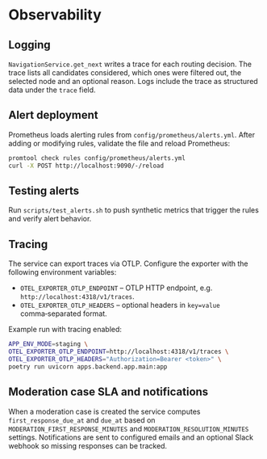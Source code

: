 # Observability

## Logging

`NavigationService.get_next` writes a trace for each routing decision. The trace lists
all candidates considered, which ones were filtered out, the selected node and an
optional reason. Logs include the trace as structured data under the `trace` field.

## Alert deployment

Prometheus loads alerting rules from `config/prometheus/alerts.yml`. After adding or modifying rules, validate the file and reload Prometheus:

```bash
promtool check rules config/prometheus/alerts.yml
curl -X POST http://localhost:9090/-/reload
```

## Testing alerts

Run `scripts/test_alerts.sh` to push synthetic metrics that trigger the rules and verify alert behavior.

## Tracing

The service can export traces via OTLP. Configure the exporter with the following environment variables:

- `OTEL_EXPORTER_OTLP_ENDPOINT` – OTLP HTTP endpoint, e.g. `http://localhost:4318/v1/traces`.
- `OTEL_EXPORTER_OTLP_HEADERS` – optional headers in `key=value` comma‑separated format.

Example run with tracing enabled:

```bash
APP_ENV_MODE=staging \
OTEL_EXPORTER_OTLP_ENDPOINT=http://localhost:4318/v1/traces \
OTEL_EXPORTER_OTLP_HEADERS="Authorization=Bearer <token>" \
poetry run uvicorn apps.backend.app.main:app
```

## Moderation case SLA and notifications

When a moderation case is created the service computes `first_response_due_at` and `due_at` based on `MODERATION_FIRST_RESPONSE_MINUTES` and `MODERATION_RESOLUTION_MINUTES` settings. Notifications are sent to configured emails and an optional Slack webhook so missing responses can be tracked.
